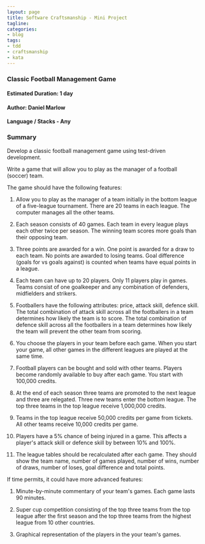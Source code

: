 ```yaml
---
layout: page
title: Software Craftsmanship - Mini Project
tagline:
categories:
- blog
tags:
- tdd
- craftsmanship
- kata
---
```


<h3>Classic Football Management Game</h3>

<h4>Estimated Duration: 1 day</h4>

<h4>Author: Daniel Marlow</h4>

<h4>Language / Stacks - Any</h4>

<h3>Summary</h3>

Develop a classic football management game using test-driven development.

Write a game that will allow you to play as the manager of a football (soccer) team.

The game should have the following features:

1. Allow you to play as the manager of a team initially in the bottom league
of a five-league tournament. There are 20 teams in each league. The computer manages all the other teams.

2. Each season consists of 40 games. Each team in every league plays each other twice per season. The winning team scores more goals than their
opposing team.

3. Three points are awarded for a win. One point is awarded for a draw to
each team. No points are awarded to losing teams. Goal difference
(goals for vs goals against) is counted when teams have equal points in a league.

3. Each team can have up to 20 players. Only 11 players play in games.
Teams consist of one goalkeeper and any combination of defenders, midfielders
and strikers.

5. Footballers have the following attributes: price, attack skill, defence skill. The total combination of attack skill across all the footballers in a team determines how likely the team is to score. The total combination of defence skill across all the footballers in a team determines how likely
the team will prevent the other team from scoring.

6. You choose the players in your team before each game. When you start your
game, all other games in the different leagues are played at the same time.

7. Football players can be bought and sold with other teams. Players
become randomly available to buy after each game. You start with 100,000 credits.

8. At the end of each season three teams are promoted to the next league
and three are relegated. Three new teams enter the bottom league. The
top three teams in the top league receive 1,000,000 credits.

9. Teams in the top league receive 50,000 credits per game from tickets.
All other teams receive 10,000 credits per game.

10. Players have a 5% chance of being injured in a game. This affects
a player's attack skill or defence skill by between 10% and 100%.

11. The league tables should be recalculated after each game. They should
show the team  name, number of games played, number of wins, number of
draws, number of loses, goal difference and total points.

If time permits, it could have more advanced features:

1. Minute-by-minute commentary of your team's games. Each game lasts 90 minutes.

2. Super cup competition consisting of the top three teams from the top
league after the first season and the top three teams from the highest league from 10 other countries.

3. Graphical representation of the players in the your team's games.
